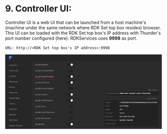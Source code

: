 # 9. Controller UI:

Controller UI is a web UI that can be launched from a host machine's (machine under the same network where RDK Set top box resides) browser. This UI can be loaded with the RDK Set top box's IP address with Thunder's port number configured (here). RDKServices uses **9998** as port.

    URL: http://<RDK Set top box's IP address>:9998

![Controller UI](./ControllerUI_In-process.PNG)

